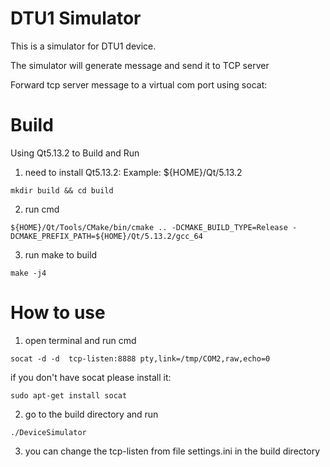 DTU1 Simulator
=================
This is a simulator for DTU1 device.

The simulator will generate message and send it to TCP server

Forward tcp server message to a virtual com port using socat:

Build
=================
Using Qt5.13.2 to Build and Run

1. need to install Qt5.13.2:
   Example: ${HOME}/Qt/5.13.2
```  
mkdir build && cd build
``` 
2. run cmd
```  
${HOME}/Qt/Tools/CMake/bin/cmake .. -DCMAKE_BUILD_TYPE=Release -DCMAKE_PREFIX_PATH=${HOME}/Qt/5.13.2/gcc_64 
``` 
3. run make to build
```  
make -j4
```

How to use
=================
1. open terminal and run cmd
```
socat -d -d  tcp-listen:8888 pty,link=/tmp/COM2,raw,echo=0
``` 
if you don't have socat please install it:
```
sudo apt-get install socat
``` 
2. go to the build directory and run
```  
./DeviceSimulator
```
3. you can change the tcp-listen from file settings.ini in the build directory